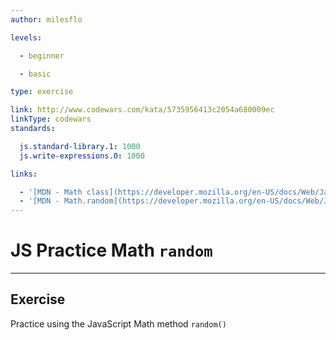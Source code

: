 ```yaml
---
author: milesflo

levels:

  - beginner

  - basic

type: exercise

link: http://www.codewars.com/kata/5735956413c2054a680009ec
linkType: codewars
standards:

  js.standard-library.1: 1000
  js.write-expressions.0: 1000

links:

  - '[MDN - Math class](https://developer.mozilla.org/en-US/docs/Web/JavaScript/Reference/Global_Objects/Math)'
  - '[MDN - Math.random](https://developer.mozilla.org/en-US/docs/Web/JavaScript/Reference/Global_Objects/Math/random)'
---
```


# JS Practice Math `random`

---
## Exercise

Practice using the JavaScript Math method `random()`
